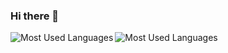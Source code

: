 ### Hi there 👋

<!--
**canwdev/canwdev** is a ✨ _special_ ✨ repository because its `README.md` (this file) appears on your GitHub profile.

Here are some ideas to get you started:

- 🔭 I’m currently working on ...
- 🌱 I’m currently learning ...
- 👯 I’m looking to collaborate on ...
- 🤔 I’m looking for help with ...
- 💬 Ask me about ...
- 📫 How to reach me: ...
- 😄 Pronouns: ...
- ⚡ Fun fact: ...

<a href="https://github.com/canwdev#gh-light-mode-only">
  <img src="https://github-readme-stats.vercel.app/api?username=canwdev&count_private=true&show_icons=true&theme=light#gh-light-mode-only" align="left" alt="My GitHub Stats" />
  <img src="https://github-readme-stats.vercel.app/api/top-langs/?username=canwdev&layout=compact&langs_count=8&theme=light#gh-light-mode-only" align="left" alt="My GitHub Stats" />
</a>
-->
<a href="https://github.com/canwdev#gh-dark-mode-only">
  <img src="https://github-readme-stats.vercel.app/api?username=canwdev&count_private=true&show_icons=true&theme=dark#gh-dark-mode-only" align="left" alt="Most Used Languages" />
  <img src="https://github-readme-stats.vercel.app/api/top-langs/?username=canwdev&layout=compact&langs_count=8&theme=dark#gh-dark-mode-only" align="left" alt="Most Used Languages" />
</a>
